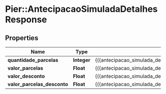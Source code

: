 # Pier::AntecipacaoSimuladaDetalhesResponse

## Properties
Name | Type | Description | Notes
------------ | ------------- | ------------- | -------------
**quantidade_parcelas** | **Integer** | {{{antecipacao_simulada_detalhes_response_quantidade_parcelas_value}}} | [optional] 
**valor_parcelas** | **Float** | {{{antecipacao_simulada_detalhes_response_valor_parcelas_value}}} | [optional] 
**valor_desconto** | **Float** | {{{antecipacao_simulada_detalhes_response_valor_desconto_value}}} | [optional] 
**valor_parcelas_desconto** | **Float** | {{{antecipacao_simulada_detalhes_response_valor_parcelas_desconto_value}}} | [optional] 



